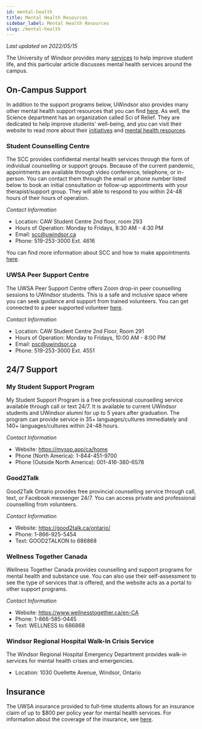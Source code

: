 ```yaml
---
id: mental-health
title: Mental Health Resources
sidebar_label: Mental Health Resources
slug: /mental-health
---
```


_Last updated on 2022/05/15_

The University of Windsor provides many [services](https://www.uwindsor.ca/69/student-affairs) to help improve student life, and this particular article discusses mental health services around the campus.

## On-Campus Support

In addition to the support programs below, UWindsor also provides many other mental health support resources that you can find [here](https://www.uwindsor.ca/wellness/340/resources). As well, the Science department has an organization called Sci of Relief. They are dedicated to help improve students' well-being, and you can visit their website to read more about their [initiatives](https://www.uwindsor.ca/science/usci/301/sci-relief) and [mental health resources](https://www.uwindsor.ca/science/usci/305/mental-health-support).

### Student Counselling Centre

The SCC provides confidental mental health services through the form of individual counselling or support groups. Because of the current pandemic, appointments are available through video conference, telephone, or in-person. You can contact them through the email or phone number listed below to book an initial consultation or follow-up appointments with your therapist/support group. They will able to respond to you within 24-48 hours of their hours of operation.

_Contact Information_

- Location: CAW Student Centre 2nd floor, room 293
- Hours of Operation: Monday to Fridays, 8:30 AM - 4:30 PM
- Email: scc@uwindsor.ca
- Phone: 519-253-3000 Ext. 4616

You can find more information about SCC and how to make appointments [here](https://www.uwindsor.ca/wellness/304/counselling).

### UWSA Peer Support Centre

The UWSA Peer Support Centre offers Zoom drop-in peer counselling sessions to UWindsor students. This is a safe and inclusive space where you can seek guidance and support from trained volunteers. You can get connected to a peer supported volunteer [here](https://uwsa.ca/services/psc/).

_Contact Information_

- Location: CAW Student Centre 2nd Floor, Room 291
- Hours of Operation: Monday to Fridays, 10:00 AM - 8:00 PM
- Email: psc@uwindsor.ca
- Phone: 519-253-3000 Ext. 4551

## 24/7 Support

### My Student Support Program

My Student Support Program is a free professional counselling service available through call or text 24/7. It is available to current UWindsor students and UWindsor alumni for up to 5 years after graduation. The program can provide service in 35+ languages/cultures immediately and 140+ languages/cultures within 24-48 hours.

_Contact Information_

- Website: https://myssp.app/ca/home
- Phone (North America): 1-844-451-9700
- Phone (Outside North America): 001-416-380-6578

### Good2Talk

Good2Talk Ontario provides free provincial counselling service through call, text, or Facebook messenger 24/7. You can access private and professional counselling from volunteers.

_Contact Information_

- Website: https://good2talk.ca/ontario/
- Phone: 1-866-925-5454
- Text: GOOD2TALKON to 686868

### Wellness Together Canada

Wellness Together Canada provides counselling and support programs for mental health and substance use. You can also use their self-assessment to see the type of services that is offered, and the website acts as a portal to other support programs.

_Contact Information_

- Website: https://www.wellnesstogether.ca/en-CA
- Phone: 1-866-585-0445
- Text: WELLNESS to 686868

### Windsor Regional Hospital Walk-In Crisis Service

The Windsor Regional Hospital Emergency Department provides walk-in services for mental health crises and emergencies.

- Location: 1030 Ouellette Avenue, Windsor, Ontario

## Insurance

The UWSA insurance provided to full-time students allows for an insurance claim of up to $800 per policy year for mental health services. For information about the coverage of the insurance, see [here](http://www.studentcare.ca/rte/en/IHaveAPlan_UWSA_Health_HealthCoverage_HealthPractitioners_PsychologistsSocialWorkers).
